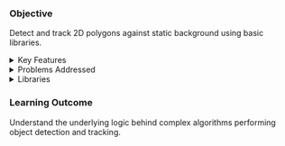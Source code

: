### Objective
Detect and track 2D polygons against static background using basic libraries.

<details close>	
  <summary> Key Features </summary>
  
  - Custom Environment Setup
     - Cemera 
     - Background 
     - Shapes
   
  - Polygon Detection 

  - Polygon Shape Recognition 

  - Polygon Tracking 

</details>


<details close>	
  <summary> Problems Addressed </summary>
  
  - Objects overlapping/collision during detection. 

  - Minimum object distance treshold during tracking.

  - Similar polygon shapes approximation.

</details>

<details close>	
  <summary> Libraries </summary>
  
  - cv2
  - scipy
  - numpy
  - skimage
    
</details>


### Learning Outcome 
Understand the underlying logic behind complex algorithms performing object detection and tracking.  


